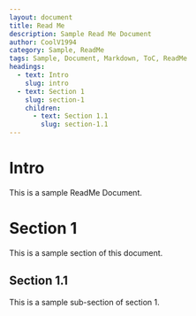 ```yaml
---
layout: document
title: Read Me
description: Sample Read Me Document
author: CoolV1994
category: Sample, ReadMe
tags: Sample, Document, Markdown, ToC, ReadMe
headings:
  - text: Intro
    slug: intro
  - text: Section 1
    slug: section-1
    children:
      - text: Section 1.1
        slug: section-1.1
---
```


# Intro

This is a sample ReadMe Document.



# Section 1

This is a sample section of this document.


## Section 1.1

This is a sample sub-section of section 1.
